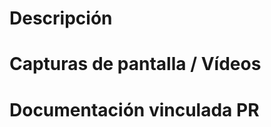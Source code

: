 # Descripción

<!--- Escriba en detalle lo que hizo y qué problema solucionó con este PR. -->

# Capturas de pantalla / Vídeos

<!--- Muéstranos lo que hiciste. -->

# Documentación vinculada PR

<!--- Si este PR tiene documentación por favor ponga el enlace aquí. -->